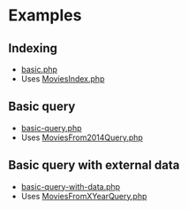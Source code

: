 # Examples

## Indexing

* [basic.php](basic.php)
* Uses [MoviesIndex.php](Indexes/MoviesIndex.php)

## Basic query

* [basic-query.php](basic-query.php)
* Uses [MoviesFrom2014Query.php](Queries/MoviesFrom2014Query.php)

## Basic query with external data

* [basic-query-with-data.php](basic-query-with-data.php)
* Uses [MoviesFromXYearQuery.php](Queries/MoviesFromXYearQuery.php)
